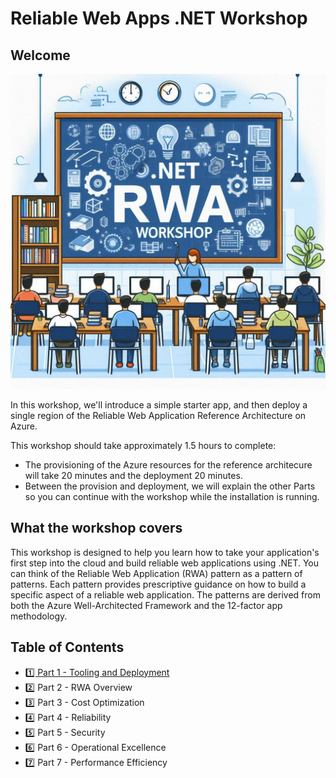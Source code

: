 # Reliable Web Apps .NET Workshop

## Welcome

![DotNet RWA Welcome Illustration](./images/0-Introduction/IntroductionToRWADotNet.jpeg)

In this workshop, we'll introduce a simple starter app, and then deploy a single region of the Reliable Web Application Reference Architecture on Azure. 

This workshop should take approximately 1.5 hours to complete:

- The provisioning of the Azure resources for the reference architecure will take 20 minutes and the deployment 20 minutes.
- Between the provision and deployment, we will explain the other Parts so you can continue with the workshop while the installation is running.

## What the workshop covers

This workshop is designed to help you learn how to take your application's first step into the cloud and build reliable web applications using .NET. You can think of the Reliable Web Application (RWA) pattern as a pattern of patterns. Each pattern provides prescriptive guidance on how to build a specific aspect of a reliable web application. The patterns are derived from both the Azure Well-Architected Framework and the 12-factor app methodology.

## Table of Contents

- [1️⃣ Part 1 - Tooling and Deployment](./1%20-%20Tooling%20and%20Deployment/README.md)
- 2️⃣ Part 2 - RWA Overview
- 3️⃣ Part 3 - Cost Optimization
- 4️⃣ Part 4 - Reliability
- 5️⃣ Part 5 - Security
- 6️⃣ Part 6 - Operational Excellence
- 7️⃣ Part 7 - Performance Efficiency